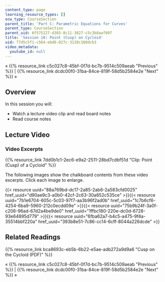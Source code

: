 ```yaml
---
content_type: page
learning_resource_types: []
ocw_type: CourseSection
parent_title: 'Part C: Parametric Equations for Curves'
parent_type: CourseSection
parent_uid: 6f575227-d303-8c11-3827-c5c3b8aaf897
title: 'Session 18: Point (Cusp) on Cycloid'
uid: 77d5c5f1-c564-ebd6-027c-3128c160dcb3
video_metadata:
  youtube_id: null
---
```


« {{% resource_link c5c027c8-45bf-0f7d-bc7b-9514c509aeab "Previous" %}} | {{% resource_link dcdc00f0-31ba-84ce-819f-58d5b2584e2e "Next" %}} »

Overview
--------

In this session you will:

*   Watch a lecture video clip and read board notes
*   Read course notes

Lecture Video
-------------

### Video Excerpts

{{% resource_link 7dd0b1c1-2ec6-e9a2-2511-28bd7cdbf51d "Clip: Point (Cusp) of a Cycloid" %}}

The following images show the chalkboard contents from these video excerpts. Click each image to enlarge.

{{< resource uuid="88a769bd-dc17-2a85-2ab6-2a583cfd0025" href_uuid="d90ae9c3-a0b0-42cf-2c63-30a652c535ce" >}}{{< resource uuid="7b1e6704-605c-5c03-97f7-aa3b96f2ad0b" href_uuid="1c7b6cf6-4254-6ba9-5960-212c0ecdd09e" >}}{{< resource uuid="75b9b24f-3a0f-c208-96ad-67d2a4be9de0" href_uuid="1ffbc180-220e-dc0d-6728-93e64895d779" >}}{{< resource uuid="6fba62a7-b4c5-a475-9f4a-35514bbf220a" href_uuid="393b8e51-7c86-cc14-6cff-8044a226dcde" >}}

Related Readings
----------------

{{% resource_link bca8693c-eb5b-6b22-e5ae-adb272a9d9a6 "Cusp on the Cycloid (PDF)" %}}

« {{% resource_link c5c027c8-45bf-0f7d-bc7b-9514c509aeab "Previous" %}} | {{% resource_link dcdc00f0-31ba-84ce-819f-58d5b2584e2e "Next" %}} »